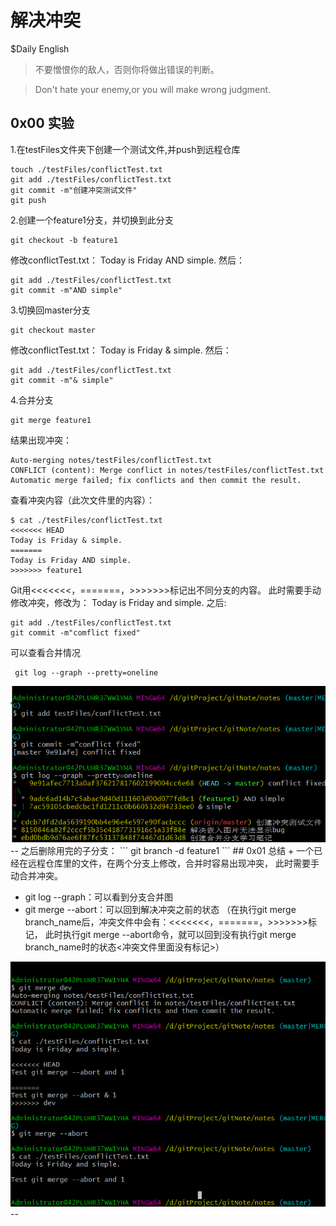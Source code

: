 解决冲突
==
$Daily English
>不要憎恨你的敌人，否则你将做出错误的判断。

>Don't hate your enemy,or you will make wrong judgment.

## 0x00 实验
1.在testFiles文件夹下创建一个测试文件,并push到远程仓库

```
touch ./testFiles/conflictTest.txt
git add ./testFiles/conflictTest.txt
git commit -m"创建冲突测试文件"
git push
```
2.创建一个feature1分支，并切换到此分支
```
git checkout -b feature1
```
修改conflictTest.txt：
Today is Friday AND simple.
然后：
```
git add ./testFiles/conflictTest.txt
git commit -m"AND simple"
```

3.切换回master分支

```
git checkout master
```
修改conflictTest.txt：
Today is Friday & simple.
然后：
```
git add ./testFiles/conflictTest.txt
git commit -m"& simple"
```
4.合并分支
```
git merge feature1
 ```
 结果出现冲突：
 ```
 Auto-merging notes/testFiles/conflictTest.txt
CONFLICT (content): Merge conflict in notes/testFiles/conflictTest.txt
Automatic merge failed; fix conflicts and then commit the result.
```
 查看冲突内容（此次文件里的内容）：
 ```
 $ cat ./testFiles/conflictTest.txt
<<<<<<< HEAD
Today is Friday & simple.
=======
Today is Friday AND simple.
>>>>>>> feature1
```
Git用<<<<<<<，=======，>>>>>>>标记出不同分支的内容。
此时需要手动修改冲突，修改为：
Today is Friday and simple.
之后:
```
git add ./testFiles/conflictTest.txt
git commit -m"comflict fixed"
```
可以查看合并情况
```
 git log --graph --pretty=oneline

```
<img src="../images/conflict_test.png">
--
之后删除用完的子分支：
```
git branch -d feature1
```
## 0x01 总结
+ 一个已经在远程仓库里的文件，在两个分支上修改，合并时容易出现冲突，
此时需要手动合并冲突。

+ git log --graph：可以看到分支合并图
+ git merge --abort：可以回到解决冲突之前的状态
（在执行git merge branch_name后，冲突文件中会有：<<<<<<<，=======，>>>>>>>标记，
此时执行git merge --abort命令，就可以回到没有执行git merge branch_name时的状态<冲突文件里面没有标记>）

<img src="../images/conflict_test1.png">
--